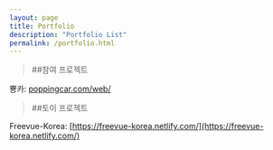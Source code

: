 ```yaml
---
layout: page
title: Portfolio
description: "Portfolio List"
permalink: /portfolio.html
---
```


> ##참여 프로젝트

뿅카: [poppingcar.com/web/](poppingcar.com/web/)

> ##토이 프로젝트

Freevue-Korea: [https://freevue-korea.netlify.com/](https://freevue-korea.netlify.com/)
